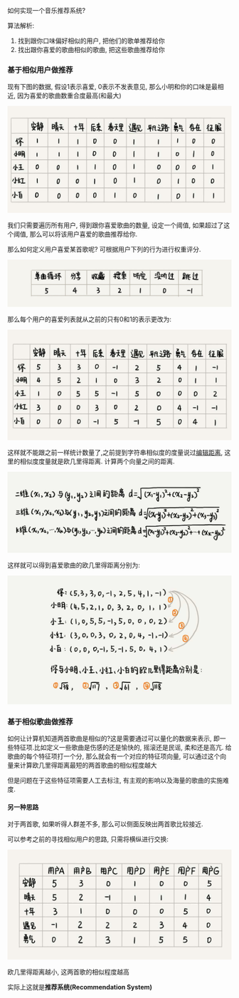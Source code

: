 如何实现一个音乐推荐系统?

算法解析:

1. 找到跟你口味偏好相似的用户, 把他们的歌单推荐给你
2. 找出跟你喜爱的歌曲相似的歌曲, 把这些歌曲推荐给你

### 基于相似用户做推荐

现有下图的数据, 假设1表示喜爱, 0表示不发表意见, 那么小明和你的口味是最相近, 因为喜爱的歌曲数重合度最高(和最大)

![](/img/vetor.jpeg)

我们只需要遍历所有用户, 得到跟你喜爱歌曲的数量, 设定一个阈值, 如果超过了这个阈值, 那么可以将该用户喜爱的歌曲推荐给你.

那么如何定义用户喜爱某首歌呢? 可根据用户下列的行为进行权重评分.

![](/img/favo_song.jpeg)

那么每个用户的喜爱列表就从之前的只有0和1的表示更改为:

![](/img/favo_song_1.jpeg)

这样就不能跟之前一样统计数量了,之前提到字符串相似度的度量说过[编辑距离](./第41讲-动态规划(实战).md), 这里的相似度度量就是欧几里得距离. 计算两个向量之间的距离.

![](/img/vector_dist.jpeg)

这样就可以得到喜爱歌曲的欧几里得距离分别为:

![](/img/vector_res.jpeg)

### 基于相似歌曲做推荐

如何让计算机知道两首歌曲是相似的?这是需要通过可以量化的数据来表示, 即一些特征项.比如定义一些歌曲是伤感的还是愉快的, 摇滚还是民谣, 柔和还是高亢. 给歌曲的每个特征项打一个分, 那么就会有一个对应的特征项向量, 可以通过这个向量来计算欧几里得距离最短的两首歌曲的相似程度越大

但是问题在于这些特征项需要人工去标注, 有主观的影响以及海量的歌曲的实施难度.

#### 另一种思路
对于两首歌, 如果听得人群差不多, 那么可以侧面反映出两首歌比较接近.

可以参考之前的寻找相似用户的思路, 只需将横纵进行交换:

![](/img/vector_similar_song.jpeg)

欧几里得距离越小, 这两首歌的相似程度越高

实际上这就是**推荐系统(Recommendation System)**



